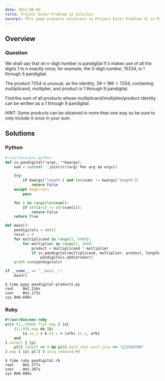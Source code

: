```yaml
---
date: 2011-08-05
title: Project Euler Problem 32 Solution
excerpt: This page presents solutions to Project Euler Problem 32 in Python and Ruby.
---
```



## Overview


### Question

We shall say that an n-digit number is pandigital if 
it makes use of all the digits 1 to n exactly once; 
for example, the 5-digit number, 15234, is 1 through 
5 pandigital.

The product 7254 is unusual, as the identity, 
$39 \times 186 = 7254$, containing multiplicand, multiplier, 
and product is 1 through 9 pandigital.

Find the sum of all products whose 
multiplicand/multiplier/product identity can be written 
as a 1 through 9 pandigital.

HINT: Some products can be obtained in more than one 
way so be sure to only include it once in your sum.






## Solutions

### Python

```python
#!/usr/bin/env python
def is_pandigital(*args, **kwargs):
    num = sorted(''.join(str(arg) for arg in args))

    try:
        if kwargs['length'] and len(num) != kwargs['length']:
            return False
    except KeyError:
        pass

    for i in range(len(num)):
        if str(i+1) != str(num[i]):
            return False
    return True

def main():
    pandigitals = set()
    total = 0
    for multiplicand in range(1, 5000):
        for multiplier in range(1, 100):
            product = multiplicand * multiplier
            if is_pandigital(multiplicand, multiplier, product, length=9):
                pandigitals.add(product)
    print sum(pandigitals)

if __name__ == "__main__":
    main()
```


```
$ time pypy pandigital-products.py
real	0m1.216s
user	0m1.173s
sys	0m0.040s
```



### Ruby

```ruby
#!/usr/bin/env ruby
puts (1..4999).flat_map { |a|
	(1..99).map do |b|  
		[a.to_s + b.to_s + (a*b).to_s, a*b]
	end
}.select { |p| 
	p[0].length == 9 && p[0].each_char.sort.join == "123456789"
}.map { |p| p[1] }.uniq.reduce(:+)
```


```
$ time ruby pandigital.rb
real	0m1.377s
user	0m1.287s
sys	0m0.086s
```


